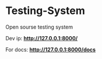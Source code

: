 # Testing-System
Open sourse testing system


Dev ip:   <b>http://127.0.0.1:8000/</b>

For docs: <b>http://127.0.0.1:8000/docs</b>
